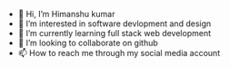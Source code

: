 - 👋 Hi, I’m Himanshu kumar
- 👀 I’m interested in software devlopment and design
- 🌱 I’m currently learning full stack web development
- 💞️ I’m looking to collaborate on github
- 📫 How to reach me through my social media account

<!---
himanshu12kumar/himanshu12kumar is a ✨ special ✨ repository because its `README.md` (this file) appears on your GitHub profile.
You can click the Preview link to take a look at your changes.
--->
